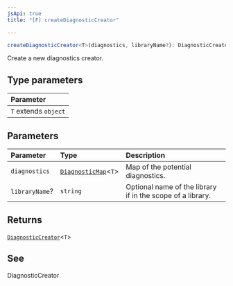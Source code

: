 ```yaml
---
jsApi: true
title: "[F] createDiagnosticCreator"

---
```

```ts
createDiagnosticCreator<T>(diagnostics, libraryName?): DiagnosticCreator<T>
```

Create a new diagnostics creator.

## Type parameters

| Parameter |
| :------ |
| `T` extends `object` |

## Parameters

| Parameter | Type | Description |
| :------ | :------ | :------ |
| `diagnostics` | [`DiagnosticMap`](../type-aliases/DiagnosticMap.md)<`T`\> | Map of the potential diagnostics. |
| `libraryName`? | `string` | Optional name of the library if in the scope of a library. |

## Returns

[`DiagnosticCreator`](../interfaces/DiagnosticCreator.md)<`T`\>

## See

DiagnosticCreator
